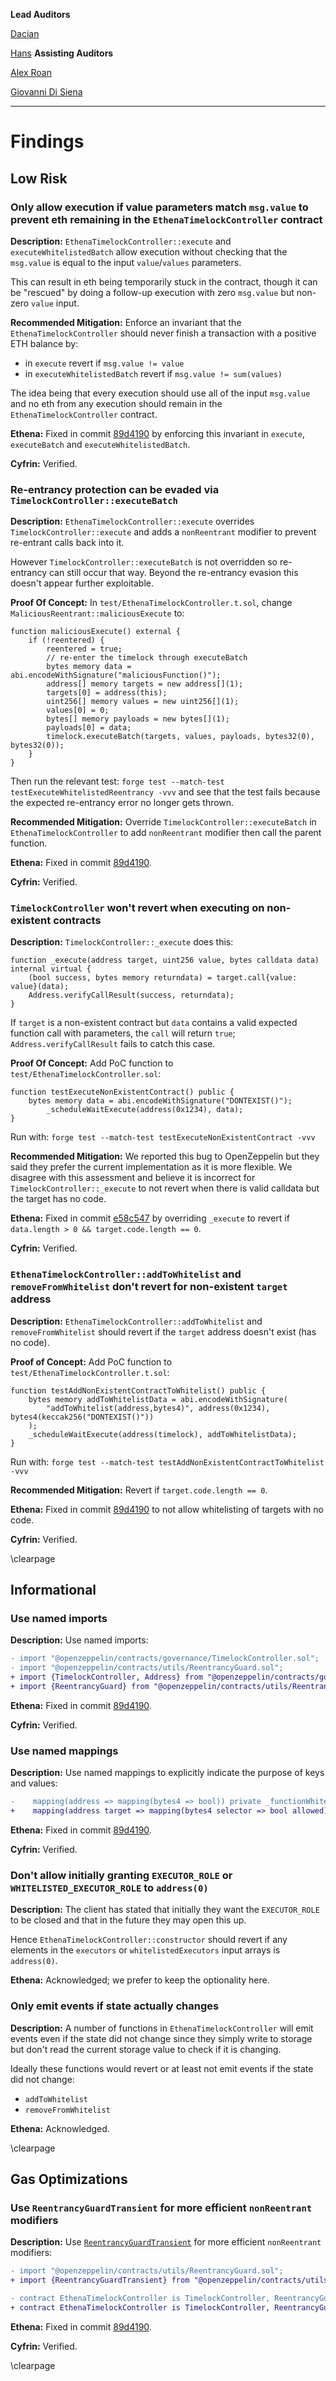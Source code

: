 **Lead Auditors**

[Dacian](https://x.com/DevDacian)

[Hans](https://x.com/hansfriese)
**Assisting Auditors**

[Alex Roan](https://twitter.com/alexroan)

[Giovanni Di Siena](https://twitter.com/giovannidisiena)

---

# Findings
## Low Risk


### Only allow execution if value parameters match `msg.value` to prevent eth remaining in the `EthenaTimelockController` contract

**Description:** `EthenaTimelockController::execute` and `executeWhitelistedBatch` allow execution without checking that the `msg.value` is equal to the input `value`/`values` parameters.

This can result in eth being temporarily stuck in the contract, though it can be "rescued" by doing a follow-up execution with zero `msg.value` but non-zero `value` input.

**Recommended Mitigation:** Enforce an invariant that the `EthenaTimelockController` should never finish a transaction with a positive ETH balance by:
* in `execute` revert if `msg.value != value`
* in `executeWhitelistedBatch` revert if `msg.value != sum(values)`

The idea being that every execution should use all of the input `msg.value` and no eth from any execution should remain in the `EthenaTimelockController` contract.

**Ethena:** Fixed in commit [89d4190](https://github.com/ethena-labs/timelock-contract/commit/89d41901be3387c11c2150c19eb99883ed807d79) by enforcing this invariant in `execute`, `executeBatch` and `executeWhitelistedBatch`.

**Cyfrin:** Verified.


### Re-entrancy protection can be evaded via `TimelockController::executeBatch`

**Description:** `EthenaTimelockController::execute` overrides `TimelockController::execute` and adds a `nonReentrant` modifier to prevent re-entrant calls back into it.

However `TimelockController::executeBatch` is not overridden so re-entrancy can still occur that way. Beyond the re-entrancy evasion this doesn't appear further exploitable.

**Proof Of Concept:**
In `test/EthenaTimelockController.t.sol`, change `MaliciousReentrant::maliciousExecute` to:
```solidity
function maliciousExecute() external {
    if (!reentered) {
        reentered = true;
        // re-enter the timelock through executeBatch
        bytes memory data = abi.encodeWithSignature("maliciousFunction()");
        address[] memory targets = new address[](1);
        targets[0] = address(this);
        uint256[] memory values = new uint256[](1);
        values[0] = 0;
        bytes[] memory payloads = new bytes[](1);
        payloads[0] = data;
        timelock.executeBatch(targets, values, payloads, bytes32(0), bytes32(0));
    }
}
```

Then run the relevant test: `forge test --match-test testExecuteWhitelistedReentrancy -vvv` and see that the test fails because the expected re-entrancy error no longer gets thrown.

**Recommended Mitigation:** Override `TimelockController::executeBatch` in `EthenaTimelockController` to add `nonReentrant` modifier then call the parent function.

**Ethena:** Fixed in commit [89d4190](https://github.com/ethena-labs/timelock-contract/commit/89d41901be3387c11c2150c19eb99883ed807d79#diff-8ca72e61ebf9a693737b5c9052aa3814e8b291e3d6dd0341fe88b5b5e781427bR147).

**Cyfrin:** Verified.


### `TimelockController` won't revert when executing on non-existent contracts

**Description:** `TimelockController::_execute` does this:
```solidity
function _execute(address target, uint256 value, bytes calldata data) internal virtual {
    (bool success, bytes memory returndata) = target.call{value: value}(data);
    Address.verifyCallResult(success, returndata);
}
```

If `target` is a non-existent contract but `data` contains a valid expected function call with parameters, the `call` will return `true`; `Address.verifyCallResult` fails to catch this case.

**Proof Of Concept:**
Add PoC function to `test/EthenaTimelockController.sol`:
```solidity
function testExecuteNonExistentContract() public {
    bytes memory data = abi.encodeWithSignature("DONTEXIST()");
        _scheduleWaitExecute(address(0x1234), data);
}
```

Run with: `forge test --match-test testExecuteNonExistentContract -vvv`

**Recommended Mitigation:** We reported this bug to OpenZeppelin but they said they prefer the current implementation as it is more flexible. We disagree with this assessment and believe it is incorrect for `TimelockController::_execute` to not revert when there is valid calldata but the target has no code.

**Ethena:** Fixed in commit [e58c547](https://github.com/ethena-labs/timelock-contract/commit/e58c547e3bcbea79d9df7121b5bb04626a2b72e0#diff-8ca72e61ebf9a693737b5c9052aa3814e8b291e3d6dd0341fe88b5b5e781427bR191-R197) by overriding `_execute` to revert if `data.length > 0 && target.code.length == 0`.

**Cyfrin:** Verified.


### `EthenaTimelockController::addToWhitelist` and `removeFromWhitelist` don't revert for non-existent `target` address

**Description:** `EthenaTimelockController::addToWhitelist` and `removeFromWhitelist` should revert if the `target` address doesn't exist (has no code).

**Proof of Concept:** Add PoC function to `test/EthenaTimelockController.t.sol`:
```solidity
function testAddNonExistentContractToWhitelist() public {
    bytes memory addToWhitelistData = abi.encodeWithSignature(
        "addToWhitelist(address,bytes4)", address(0x1234), bytes4(keccak256("DONTEXIST()"))
    );
    _scheduleWaitExecute(address(timelock), addToWhitelistData);
}
```

Run with: `forge test --match-test testAddNonExistentContractToWhitelist -vvv`

**Recommended Mitigation:** Revert if `target.code.length == 0`.

**Ethena:** Fixed in commit [89d4190](https://github.com/ethena-labs/timelock-contract/commit/89d41901be3387c11c2150c19eb99883ed807d79#diff-8ca72e61ebf9a693737b5c9052aa3814e8b291e3d6dd0341fe88b5b5e781427bR6-R76) to not allow whitelisting of targets with no code.

**Cyfrin:** Verified.

\clearpage
## Informational


### Use named imports

**Description:** Use named imports:
```diff
- import "@openzeppelin/contracts/governance/TimelockController.sol";
- import "@openzeppelin/contracts/utils/ReentrancyGuard.sol";
+ import {TimelockController, Address} from "@openzeppelin/contracts/governance/TimelockController.sol";
+ import {ReentrancyGuard} from "@openzeppelin/contracts/utils/ReentrancyGuard.sol";
```

**Ethena:** Fixed in commit [89d4190](https://github.com/ethena-labs/timelock-contract/commit/89d41901be3387c11c2150c19eb99883ed807d79#diff-8ca72e61ebf9a693737b5c9052aa3814e8b291e3d6dd0341fe88b5b5e781427bL4-R5).

**Cyfrin:** Verified.


### Use named mappings

**Description:** Use named mappings to explicitly indicate the purpose of keys and values:
```diff
-    mapping(address => mapping(bytes4 => bool)) private _functionWhitelist;
+    mapping(address target => mapping(bytes4 selector => bool allowed)) private _functionWhitelist;
```

**Ethena:** Fixed in commit [89d4190](https://github.com/ethena-labs/timelock-contract/commit/89d41901be3387c11c2150c19eb99883ed807d79#diff-8ca72e61ebf9a693737b5c9052aa3814e8b291e3d6dd0341fe88b5b5e781427bL28-R29).

**Cyfrin:** Verified.


### Don't allow initially granting `EXECUTOR_ROLE` or `WHITELISTED_EXECUTOR_ROLE` to `address(0)`

**Description:** The client has stated that initially they want the `EXECUTOR_ROLE` to be closed and that in the future they may open this up.

Hence `EthenaTimelockController::constructor` should revert if any elements in the `executors` or `whitelistedExecutors` input arrays is `address(0)`.

**Ethena:** Acknowledged; we prefer to keep the optionality here.


### Only emit events if state actually changes

**Description:** A number of functions in `EthenaTimelockController` will emit events even if the state did not change since they simply write to storage but don't read the current storage value to check if it is changing.

Ideally these functions would revert or at least not emit events if the state did not change:
* `addToWhitelist`
* `removeFromWhitelist`

**Ethena:** Acknowledged.

\clearpage
## Gas Optimizations


### Use `ReentrancyGuardTransient` for more efficient `nonReentrant` modifiers

**Description:** Use [`ReentrancyGuardTransient`](https://github.com/OpenZeppelin/openzeppelin-contracts/blob/master/contracts/utils/ReentrancyGuardTransient.sol) for more efficient `nonReentrant` modifiers:
```diff
- import "@openzeppelin/contracts/utils/ReentrancyGuard.sol";
+ import {ReentrancyGuardTransient} from "@openzeppelin/contracts/utils/ReentrancyGuardTransient.sol";

- contract EthenaTimelockController is TimelockController, ReentrancyGuard {
+ contract EthenaTimelockController is TimelockController, ReentrancyGuardTransient {
```

**Ethena:** Fixed in commit [89d4190](https://github.com/ethena-labs/timelock-contract/commit/89d41901be3387c11c2150c19eb99883ed807d79#diff-8ca72e61ebf9a693737b5c9052aa3814e8b291e3d6dd0341fe88b5b5e781427bR5-R19).

**Cyfrin:** Verified.

\clearpage
